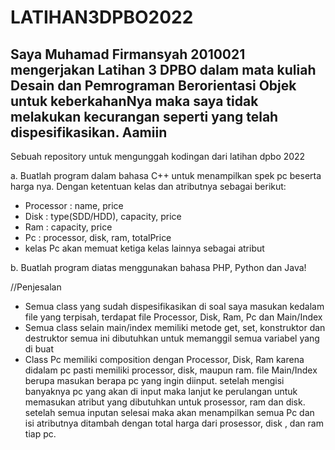 # LATIHAN3DPBO2022

## Saya Muhamad Firmansyah 2010021 mengerjakan Latihan 3 DPBO dalam mata kuliah Desain dan Pemrograman Berorientasi Objek untuk keberkahanNya maka saya tidak melakukan kecurangan seperti yang telah dispesifikasikan. Aamiin

Sebuah repository untuk mengunggah kodingan dari latihan dpbo 2022

a. Buatlah program dalam bahasa C++ untuk menampilkan spek pc beserta
harga nya. Dengan ketentuan kelas dan atributnya sebagai berikut:
- Processor : name, price
- Disk : type(SDD/HDD), capacity, price
- Ram : capacity, price
- Pc : processor, disk, ram, totalPrice
- kelas Pc akan memuat ketiga kelas lainnya sebagai atribut

b. Buatlah program diatas menggunakan bahasa PHP, Python dan Java!

//Penjesalan 

- Semua class yang sudah dispesifikasikan di soal saya masukan kedalam file yang terpisah, terdapat file Processor, Disk, Ram, Pc dan Main/Index
- Semua class selain main/index memiliki metode get, set, konstruktor dan destruktor semua ini dibutuhkan untuk memanggil semua variabel yang di buat
- Class Pc memiliki composition dengan Processor, Disk, Ram karena didalam pc pasti memiliki processor, disk, maupun ram. file Main/Index berupa masukan berapa pc yang ingin diinput. setelah mengisi banyaknya pc yang akan di input maka lanjut ke perulangan untuk memasukan atribut yang dibutuhkan untuk prosessor, ram dan disk. setelah semua inputan selesai maka akan menampilkan semua Pc dan isi atributnya ditambah dengan total harga dari prosessor, disk , dan ram tiap pc.
